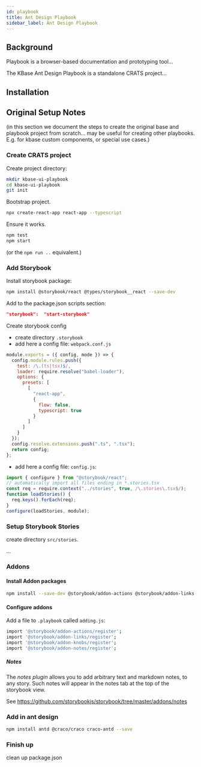 ```yaml
---
id: playbook
title: Ant Design Playbook
sidebar_label: Ant Design Playbook
---
```


## Background

Playbook is a browser-based documentation and prototyping tool...

The KBase Ant Design Playbook is a standalone CRATS project...

## Installation

## Original Setup Notes

(in this section we document the steps to create the original base and playbook project from scratch... may be useful for creating other playbooks. E.g. for kbase custom components, or special use cases.)

### Create CRATS project

Create project directory:

```bash
mkdir kbase-ui-playbook
cd kbase-ui-playbook
git init
```

Bootstrap project.

```bash
npx create-react-app react-app --typescript
```

Ensure it works.

```bash
npm test
npm start
```

(or the `npm run ..` equivalent.)

### Add Storybook

Install storybook package:

```bash
npm install @storybook/react @types/storybook__react --save-dev
```

Add to the package.json scripts section:

```json
"storybook":  "start-storybook"
```

Create storybook config

- create directory `.storybook`
- add here a config file: `webpack.conf.js`

```javascript
module.exports = ({ config, mode }) => {
  config.module.rules.push({
    test: /\.(ts|tsx)$/,
    loader: require.resolve("babel-loader"),
    options: {
      presets: [
        [
          "react-app",
          {
            flow: false,
            typescript: true
          }
        ]
      ]
    }
  });
  config.resolve.extensions.push(".ts", ".tsx");
  return config;
};
```

- add here a config file: `config.js`:

```javascript
import { configure } from "@storybook/react";
// automatically import all files ending in *.stories.tsx
const req = require.context("../stories", true, /\.stories\.tsx$/);
function loadStories() {
  req.keys().forEach(req);
}
configure(loadStories, module);
```

### Setup Storybook Stories

create directory `src/stories`.

...

### Addons

#### Install Addon packages

```bash
npm install --save-dev @storybook/addon-actions @storybook/addon-links @storybook/addon-knobs @storybook/addon-notes
```

#### Configure addons

Add a file to `.playbook` called `adding.js`:

```bash
import '@storybook/addon-actions/register';
import '@storybook/addon-links/register';
import '@storybook/addon-knobs/register';
import '@storybook/addon-notes/register';
```

##### Notes

The _notes plugin_ allows you to add arbitrary text and markdown notes, to any story. Such notes will appear in the notes tab at the top of the storybook view.

See https://github.com/storybookjs/storybook/tree/master/addons/notes

### Add in ant design

```bash
npm install antd @craco/craco craco-antd --save
```

### Finish up

clean up package.json
